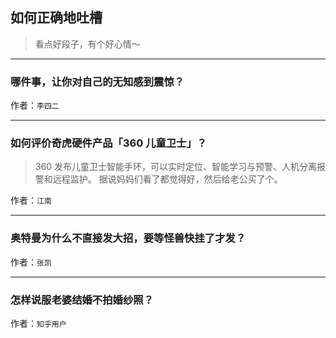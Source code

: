 ## 如何正确地吐槽

> 看点好段子，有个好心情～


 
---

### 哪件事，让你对自己的无知感到震惊？

> 


作者：`李四二`

---

### 如何评价奇虎硬件产品「360 儿童卫士」？

> 360 发布儿童卫士智能手环，可以实时定位、智能学习与预警、人机分离报警和远程监护。
> 据说妈妈们看了都觉得好，然后给老公买了个。


作者：`江南`

---

### 奥特曼为什么不直接发大招，要等怪兽快挂了才发？

> 


作者：`张凯`

---

### 怎样说服老婆结婚不拍婚纱照？

> 


作者：`知乎用户`